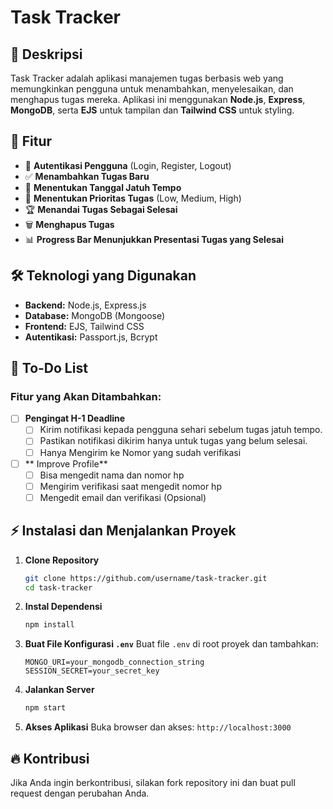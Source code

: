 # Task Tracker

## 📌 Deskripsi
Task Tracker adalah aplikasi manajemen tugas berbasis web yang memungkinkan pengguna untuk menambahkan, menyelesaikan, dan menghapus tugas mereka. Aplikasi ini menggunakan **Node.js**, **Express**, **MongoDB**, serta **EJS** untuk tampilan dan **Tailwind CSS** untuk styling.

## 🚀 Fitur
- 🔐 **Autentikasi Pengguna** (Login, Register, Logout)
- ✅ **Menambahkan Tugas Baru**
- 📅 **Menentukan Tanggal Jatuh Tempo**
- 🚦 **Menentukan Prioritas Tugas** (Low, Medium, High)
- 🏆 **Menandai Tugas Sebagai Selesai**
- 🗑️ **Menghapus Tugas**
- 📊 **Progress Bar Menunjukkan Presentasi Tugas yang Selesai**

## 🛠️ Teknologi yang Digunakan
- **Backend:** Node.js, Express.js
- **Database:** MongoDB (Mongoose)
- **Frontend:** EJS, Tailwind CSS
- **Autentikasi:** Passport.js, Bcrypt

## 📝 To-Do List
### Fitur yang Akan Ditambahkan:
- [ ] **Pengingat H-1 Deadline**  
  - [ ] Kirim notifikasi kepada pengguna sehari sebelum tugas jatuh tempo.   
  - [ ] Pastikan notifikasi dikirim hanya untuk tugas yang belum selesai. 
  - [ ] Hanya Mengirim ke Nomor yang sudah verifikasi
- [ ] ** Improve Profile**
  - [ ] Bisa mengedit nama dan nomor hp
  - [ ] Mengirim verifikasi saat mengedit nomor hp
  - [ ] Mengedit email dan verifikasi (Opsional)
## ⚡ Instalasi dan Menjalankan Proyek
1. **Clone Repository**
   ```sh
   git clone https://github.com/username/task-tracker.git
   cd task-tracker
   ```
2. **Instal Dependensi**
   ```sh
   npm install
   ```
3. **Buat File Konfigurasi `.env`**
   Buat file `.env` di root proyek dan tambahkan:
   ```env
   MONGO_URI=your_mongodb_connection_string
   SESSION_SECRET=your_secret_key
   ```
4. **Jalankan Server**
   ```sh
   npm start
   ```
5. **Akses Aplikasi**
   Buka browser dan akses: `http://localhost:3000`



## 🔥 Kontribusi
Jika Anda ingin berkontribusi, silakan fork repository ini dan buat pull request dengan perubahan Anda.


